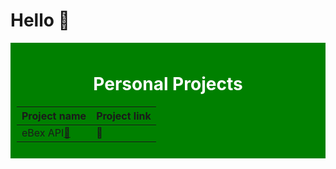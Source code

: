 # Hello 👋

<div style="background-color: green; padding: 10px; color: #fff; text-align: center;">
  <h1>Personal Projects</h1>
  <table>
    <thead>
      <tr>
        <th>Project name</th>
        <th>Project link</th>
      </tr>
    </thead>
    <tbody>
      <tr>
        <td>
          <span style="display: flex;">
            eBex API
            <a href='http://wcawasa.pythonanywhere.com/'>🔗</a>
          </span>
        </td>
          <td>
          <span style="display: flex;">
            <a style="text-decoration: none;" href='http://wcawasa.pythonanywhere.com/'>🔗</a>
          </span>
        </td>
      </tr>
      <!-- Add more rows as needed -->
    </tbody>
  </table>
</div>
